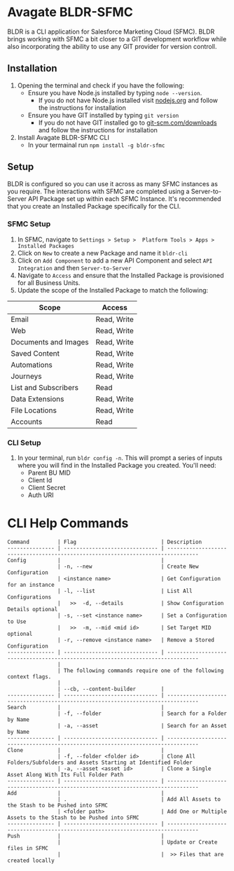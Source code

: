# Avagate BLDR-SFMC

BLDR is a CLI application for Salesforce Marketing Cloud (SFMC). BLDR brings working with SFMC a bit closer to a GIT development workflow while also incorporating the ability to use any GIT provider for version controll.

## Installation
1. Opening the terminal and check if you have the following:
    - Ensure you have Node.js installed by typing `node --version`.
      - If you do not have Node.js installed visit [nodejs.org]() and follow the instructions for installation
    - Ensure you have GIT installed by typing `git version`
      - If you do not have GIT installed go to [git-scm.com/downloads]() and follow the instructions for installation
2. Install Avagate BLDR-SFMC CLI
    - In your termainal run `npm install -g bldr-sfmc`

## Setup
BLDR is configured so you can use it across as many SFMC instances as you require. The interactions with SFMC are completed using a Server-to-Server API Package set up within each SFMC Instance. It's recommended that you create an Installed Package specifically for the CLI. 

### SFMC Setup
1. In SFMC, navigate to `Settings > Setup >  Platform Tools > Apps > Installed Packages`
2. Click on `New` to create a new Package and name it `bldr-cli`
3. Click on `Add Component` to add a new API Component and select `API Integration` and then `Server-to-Server`
4. Navigate to `Access` and ensure that the Installed Package is provisioned for all Business Units.
5. Update the scope of the Installed Package to match the following:
   
| Scope                | Access      |
| -------------------- | ----------- |
| Email                | Read, Write |
| Web                  | Read, Write |
| Documents and Images | Read, Write |
| Saved Content        | Read, Write |
| Automations          | Read, Write |
| Journeys             | Read, Write |
| List and Subscribers | Read        |
| Data Extensions      | Read, Write |
| File Locations       | Read, Write |
| Accounts             | Read        |


### CLI Setup
1. In your terminal, run `bldr config -n`. This will prompt a series of inputs where you will find in the Installed Package you created. You'll need: 
   - Parent BU MID
   - Client Id
   - Client Secret
   - Auth URI


# CLI Help Commands
```
Command         | Flag                           | Description                                                                     
--------------- | ------------------------------ | --------------------------------------------------------------------------------
Config          |                                |                                                                                 
                | -n, --new                      | Create New Configuration                                                        
                | <instance name>                | Get Configuration for an instance                                               
                | -l, --list                     | List All Configurations                                                         
                |   >>  -d, --details            | Show Configuration Details optional                                             
                | -s, --set <instance name>      | Set a Configuration to Use                                                      
                |   >>  -m, --mid <mid id>       | Set Target MID optional                                                         
                | -r, --remove <instance name>   | Remove a Stored Configuration                                                   
--------------- | ------------------------------ | --------------------------------------------------------------------------------
                |                                                                                                                  
                | The following commands require one of the following context flags.                                               
                |                                                                                                                  
                | --cb, --content-builder        |                                                                                 
--------------- | ------------------------------ | --------------------------------------------------------------------------------
Search          |                                |                                                                                 
                | -f, --folder                   | Search for a Folder by Name                                                     
                | -a, --asset                    | Search for an Asset by Name                                                     
--------------- | ------------------------------ | --------------------------------------------------------------------------------
Clone           |                                |                                                                                 
                | -f, --folder <folder id>       | Clone All Folders/Subfolders and Assets Starting at Identified Folder           
                | -a, --asset <asset id>         | Clone a Single Asset Along With Its Full Folder Path                            
--------------- | ------------------------------ | --------------------------------------------------------------------------------
Add             |                                |                                                                                 
                | .                              | Add All Assets to the Stash to be Pushed into SFMC                              
                | <folder path>                  | Add One or Multiple Assets to the Stash to be Pushed into SFMC                  
--------------- | ------------------------------ | --------------------------------------------------------------------------------
Push            |                                |                                                                                 
                |                                | Update or Create files in SFMC                                                  
                |                                |  >> Files that are created locally
```